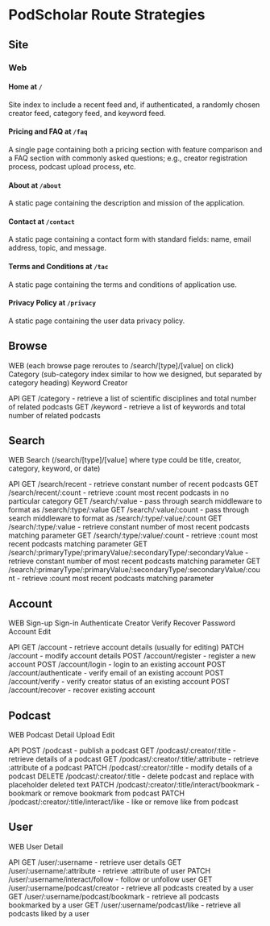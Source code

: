 # PodScholar Route Strategies

## Site

### Web

#### Home at `/`

Site index to include a recent feed and, if authenticated, a randomly chosen creator feed, category feed, and keyword
feed.

#### Pricing and FAQ at `/faq`

A single page containing both a pricing section with feature comparison and a FAQ section with commonly asked questions; 
e.g., creator registration process, podcast upload process, etc.

#### About at `/about`

A static page containing the description and mission of the application.

#### Contact at `/contact`

A static page containing a contact form with standard fields: name, email address, topic, and message.

#### Terms and Conditions at `/tac`

A static page containing the terms and conditions of application use.

#### Privacy Policy at `/privacy`

A static page containing the user data privacy policy.

## Browse

WEB (each browse page reroutes to /search/[type]/[value] on click)
Category (sub-category index similar to how we designed, but separated by category heading)
Keyword
Creator

API
GET /category - retrieve a list of scientific disciplines and total number of related podcasts
GET /keyword - retrieve a list of keywords and total number of related podcasts

## Search

WEB 
Search (/search/[type]/[value] where type could be title, creator, category, keyword, or date)

API
GET /search/recent - retrieve constant number of recent podcasts
GET /search/recent/:count - retrieve :count most recent podcasts in no particular category
GET /search/:value - pass through search middleware to format as /search/:type/:value
GET /search/:value/:count - pass through search middleware to format as /search/:type/:value/:count
GET /search/:type/:value - retrieve constant number of most recent podcasts matching parameter
GET /search/:type/:value/:count - retrieve :count most recent podcasts matching parameter
GET /search/:primaryType/:primaryValue/:secondaryType/:secondaryValue - retrieve constant number of most recent podcasts matching parameter
GET /search/:primaryType/:primaryValue/:secondaryType/:secondaryValue/:count - retrieve :count most recent podcasts matching parameter

## Account

WEB
Sign-up
Sign-in
Authenticate
Creator Verify
Recover Password
Account Edit

API
GET /account - retrieve account details (usually for editing)
PATCH /account - modify account details
POST /account/register - register a new account
POST /account/login - login to an existing account
POST /account/authenticate - verify email of an existing account
POST /account/verify - verify creator status of an existing account
POST /account/recover - recover existing account

## Podcast

WEB
Podcast Detail
Upload
Edit

API
POST /podcast - publish a podcast
GET /podcast/:creator/:title - retrieve details of a podcast
GET /podcast/:creator/:title/:attribute - retrieve :attribute of a podcast
PATCH /podcast/:creator/:title - modify details of a podcast
DELETE /podcast/:creator/:title - delete podcast and replace with placeholder deleted text
PATCH /podcast/:creator/:title/interact/bookmark - bookmark or remove bookmark from podcast
PATCH /podcast/:creator/:title/interact/like - like or remove like from podcast

## User

WEB
User Detail

API
GET /user/:username -  retrieve user details
GET /user/:username/:attribute - retrieve :attribute of user
PATCH /user/:username/interact/follow - follow or unfollow user
GET /user/:username/podcast/creator - retrieve all podcasts created by a user
GET /user/:username/podcast/bookmark - retrieve all podcasts bookmarked by a user
GET /user/:username/podcast/like - retrieve all podcasts liked by a user